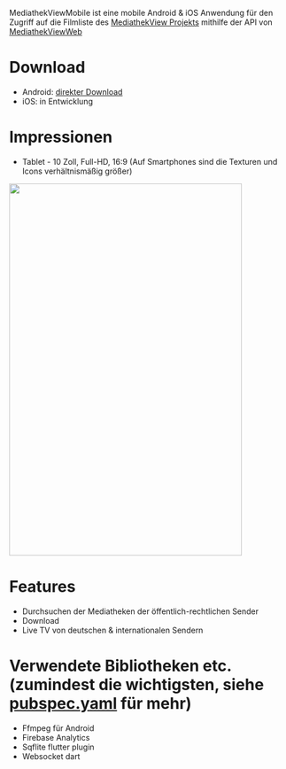MediathekViewMobile ist eine mobile Android & iOS Anwendung für den Zugriff auf die Filmliste des [MediathekView Projekts](https://mediathekview.de/) mithilfe der API von [MediathekViewWeb](https://mediathekviewweb.de/)

# Download

- Android: [direkter Download](https://github.com/danielfoehrKn/MediathekViewMobile/releases/download/1.0.1-beta/mediathekviewmobile_beta_4.apk)
- iOS: in Entwicklung

# Impressionen

- Tablet - 10 Zoll, Full-HD, 16:9 (Auf Smartphones sind die Texturen und Icons verhältnismäßig größer)
<img src="https://user-images.githubusercontent.com/33809186/42665202-e36255ec-863e-11e8-90ef-93920be94f7b.gif" width="420" height="672"/>

# Features

- Durchsuchen der Mediatheken der öffentlich-rechtlichen Sender
- Download
- Live TV von deutschen & internationalen Sendern

# Verwendete Bibliotheken etc. (zumindest die wichtigsten, siehe [pubspec.yaml](https://github.com/danielfoehrKn/MediathekViewMobile/blob/master/pubspec.yaml) für mehr)

- Ffmpeg für Android
- Firebase Analytics
- Sqflite flutter plugin
- Websocket dart
